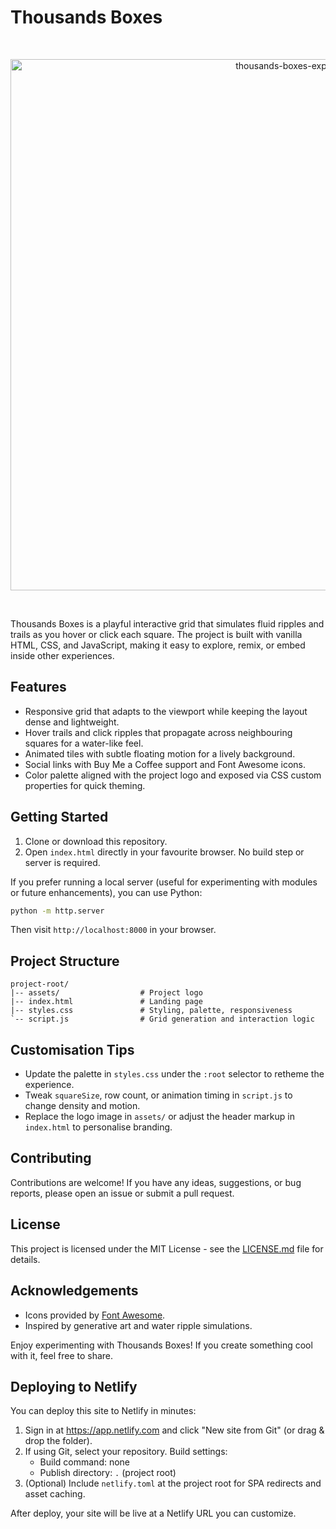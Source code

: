 # Thousands Boxes

<br>
<p align="center">
<img width="850" alt="thousands-boxes-exp" src="https://github.com/user-attachments/assets/7b9f293e-d914-4d33-8d50-c10d92502a7c" />
</p>
<br>

Thousands Boxes is a playful interactive grid that simulates fluid ripples and trails as you hover or click each square. The project is built with vanilla HTML, CSS, and JavaScript, making it easy to explore, remix, or embed inside other experiences.

## Features
- Responsive grid that adapts to the viewport while keeping the layout dense and lightweight.
- Hover trails and click ripples that propagate across neighbouring squares for a water-like feel.
- Animated tiles with subtle floating motion for a lively background.
- Social links with Buy Me a Coffee support and Font Awesome icons.
- Color palette aligned with the project logo and exposed via CSS custom properties for quick theming.

## Getting Started
1. Clone or download this repository.
2. Open `index.html` directly in your favourite browser. No build step or server is required.

If you prefer running a local server (useful for experimenting with modules or future enhancements), you can use Python:

```bash
python -m http.server
```

Then visit `http://localhost:8000` in your browser.

## Project Structure
```
project-root/
|-- assets/                  # Project logo
|-- index.html               # Landing page
|-- styles.css               # Styling, palette, responsiveness
`-- script.js                # Grid generation and interaction logic
```

## Customisation Tips

- Update the palette in `styles.css` under the `:root` selector to retheme the experience.
- Tweak `squareSize`, row count, or animation timing in `script.js` to change density and motion.
- Replace the logo image in `assets/` or adjust the header markup in `index.html` to personalise branding.

## Contributing

Contributions are welcome! If you have any ideas, suggestions, or bug reports, please open an issue or submit a pull request.

## License

This project is licensed under the MIT License - see the [LICENSE.md](LICENSE.md) file for details.

## Acknowledgements
- Icons provided by [Font Awesome](https://fontawesome.com/).
- Inspired by generative art and water ripple simulations.

Enjoy experimenting with Thousands Boxes! If you create something cool with it, feel free to share.

## Deploying to Netlify

You can deploy this site to Netlify in minutes:

1. Sign in at https://app.netlify.com and click "New site from Git" (or drag & drop the folder).
2. If using Git, select your repository. Build settings:
   - Build command: none
   - Publish directory: `.` (project root)
3. (Optional) Include `netlify.toml` at the project root for SPA redirects and asset caching.

After deploy, your site will be live at a Netlify URL you can customize.
